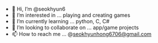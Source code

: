 - 👋 Hi, I’m @seokhyun6
- 👀 I’m interested in ... playing and creating games
- 🌱 I’m currently learning ... python, C, C#
- 💞️ I’m looking to collaborate on ... app/game projects
- 📫 How to reach me ... @seokhyunhong6706@gmail.com

<!---
seokhyun6/seokhyun6 is a ✨ special ✨ repository because its `README.md` (this file) appears on your GitHub profile.
You can click the Preview link to take a look at your changes.
--->
